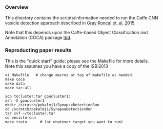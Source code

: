 ### Overview

This directory contains the scripts/information needed to run the Caffe CNN vesicle detection approach described in [Gray Roncal et. al. 2015](http://arxiv.org/abs/1403.3724).

Note that this depends upon the Caffe-based Object Classification and
Annotation (COCA) package [tbd](https://github.com/iscoe/coca).

### Reproducting paper results
This is the "quick start" guide; please see the Makefile for more
details.  Note this assumes you have a copy of the ISBI2013 

    vi Makefile   # change macros at top of makefile as needed 
    make coca
    make data
	make tar-all

    scp tocluster.tar gpucluster1:
    ssh -X gpucluster1
    mkdir /scratch/pekalmj1/SynapseDetectionRun
    cd /scratch/pekalmj1/SynapseDetectionRun
    tar xvf ~/tocluster.tar
    cd vesicle-cnn
    make train      # (or whatever target you want to run)


